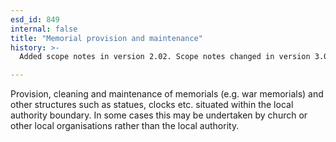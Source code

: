 ```yaml
---
esd_id: 849
internal: false
title: "Memorial provision and maintenance"
history: >-
  Added scope notes in version 2.02. Scope notes changed in version 3.00 to cover all types of memorial. Term name changed from 'War memorials' to 'Memorials - maintenance' in version 3.00. Name changed to 'Memorial maintenance' in version 4.00.

---
```


Provision, cleaning and maintenance of memorials (e.g. war memorials) and other structures such as statues, clocks etc. situated within the local authority boundary.  In some cases this may be undertaken by church or other local organisations rather than the local authority.

